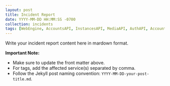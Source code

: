 ```yaml
---
layout: post
title: Incident Report
date: YYYY-MM-DD HH:MM:SS -0700
collection: incidents
tags: [WebEngine, AccountsAPI, InstancesAPI, MediaAPI, AuthAPI, AccountsUI, ManagerUI, GCP]
---
```


Write your incident report content here in mardown format. 

**Important Note:** 
* Make sure to update the front matter above.
* For tags, add the affected service(s) separated by comma.
* Follow the Jekyll post naming convention: `YYYY-MM-DD-your-post-title.md`.
